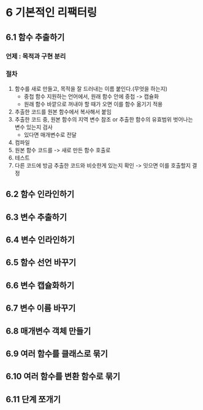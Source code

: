 6 기본적인 리팩터링
===================

## 6.1 함수 추출하기
### 언제 : 목적과 구현 분리

### 절차
1. 함수를 새로 만들고, 목적을 잘 드러내는 이름 붙인다.(무엇을 하는지)
   - 중첩 함수 지원하는 언어에서, 원래 함수 안에 중첩 -> 캡슐화
   - 원래 함수 바깥으로 꺼내야 할 때가 오면 이를 함수 옮기기 적용
2. 추출한 코드를 원본 함수에서 복사해서 붙임
3. 추출한 코드 중, 원본 함수의 지역 변수 참조 or 추출한 함수의 유효범위 벗어나는 변수 있는지 검사 
   - 있다면 매개변수로 전달
4. 컴파일
5. 원본 함수 코드를 -> 새로 만든 함수 호출로
6. 테스트
7. 다른 코드에 방금 추출한 코드와 비슷한게 있는지 확인 -> 잇으면 이를 호출할지 결정

## 6.2 함수 인라인하기


## 6.3 변수 추출하기


## 6.4 변수 인라인하기


## 6.5 함수 선언 바꾸기


## 6.6 변수 캡슐화하기


## 6.7 변수 이름 바꾸기


## 6.8 매개변수 객체 만들기


## 6.9 여러 함수를 클래스로 묶기


## 6.10 여러 함수를 변환 함수로 묶기


## 6.11 단계 쪼개기
